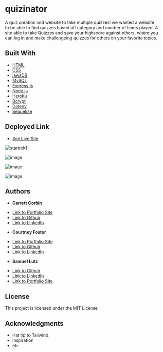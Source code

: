 # quizinator

A quiz creation and website to take multiple quizzes! we wanted a website to be able to find quizzes based off category and number of times played. A site able to take Quizzes and save your highscore against others. where you can log in and make challengeing quizzes for others on your favorite topics.

## Built With

* [HTML](https://developer.mozilla.org/en-US/docs/Web/HTML)
* [CSS](https://developer.mozilla.org/en-US/docs/Web/CSS)
* [jawsDB](https://www.jawsdb.com/)
* [MySQL](https://www.mysql.com/)
* [Express.js](https://expressjs.com/)
* [Node.js](https://nodejs.org/en/)
* [Heroku](heroku.com)
* [Bcrypt](https://en.wikipedia.org/wiki/Bcrypt)
* [Dotenv](https://github.com/motdotla/dotenv)
* [Sequelize](https://sequelize.org/)


## Deployed Link

* [See Live Site](https://quizinator.home.jgarrettcorbin.com/)

![startrek1](https://user-images.githubusercontent.com/91674571/154112133-8b671963-2025-4d8c-aa5e-eec753191e1d.gif)

![image](https://user-images.githubusercontent.com/91674571/154112148-9c4a6d6f-efa0-4e74-a992-cb1784eafdb3.png)

![image](https://user-images.githubusercontent.com/91674571/154112432-34cea3c7-2469-4072-b6c3-f32732e7fbd7.png)

![image](https://user-images.githubusercontent.com/91674571/154112538-21befe3d-02a1-4713-a6ab-565f6949854d.png)


## Authors

* **Garrett Corbin** 
- [Link to Portfolio Site](https://antieatingactivist.github.io/portfolio/)
- [Link to Github](https://github.com/antieatingactivist)
- [Link to LinkedIn](https://www.linkedin.com/in/garrett-corbin-7a7777227/)

* **Courtney Foster** 
- [Link to Portfolio Site](https://cfoster121.github.io/portfolio/)
- [Link to Github](https://github.com/cfoster121)
- [Link to LinkedIn](https://www.linkedin.com/in/courtney-foster-0b364575/)

* **Samuel Lutz** 
- [Link to Github](https://github.com/samuellutz)
- [Link to LinkedIn](https://www.linkedin.com/in/samuel-lutz-77138020b/)
- [Link to Portfolio Site](https://www.linkedin.com/in/samuel-lutz-77138020b/)


## License

This project is licensed under the MIT License 

## Acknowledgments

* Hat tip to Tailwind,
* Inspiration
* etc
